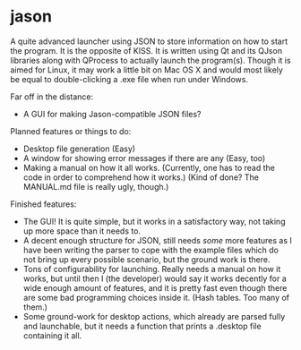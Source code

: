 jason
=====

A quite advanced launcher using JSON to store information on how to start the program. It is the opposite of KISS.
It is written using Qt and its QJson libraries along with QProcess to actually launch the program(s). Though it is aimed for Linux, it may work a little bit on Mac OS X and would most likely be equal to double-clicking a .exe file when run under Windows.

Far off in the distance:
 - A GUI for making Jason-compatible JSON files?

Planned features or things to do:
 - Desktop file generation (Easy)
 -  A window for showing error messages if there are any (Easy, too)
 -  Making a manual on how it all works. (Currently, one has to read the code in order to comprehend how it works.) (Kind of done? The MANUAL.md file is really ugly, though.)

Finished features:
 - The GUI! It is quite simple, but it works in a satisfactory way, not taking up more space than it needs to.
 - A decent enough structure for JSON, still needs *some* more features as I have been writing the parser to cope with the example files which do not bring up every possible scenario, but the ground work is there.
 - Tons of configurability for launching. Really needs a manual on how it works, but until then I (the developer) would say it works decently for a wide enough amount of features, and it is pretty fast even though there are some bad programming choices inside it. (Hash tables. Too many of them.)
 - Some ground-work for desktop actions, which already are parsed fully and launchable, but it needs a function that prints a .desktop file containing it all.
